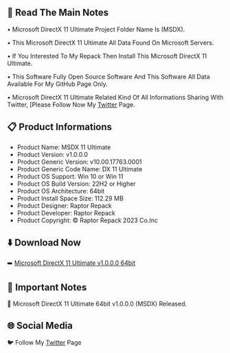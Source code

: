 📝 Read The Main Notes
----------------------

• Microsoft DirectX 11 Ultimate Project Folder Name Is (MSDX).

• This Microsoft DirectX 11 Ultimate All Data Found On Microsoft Servers.

• If You Interested To My Repack Then Install This Microsoft DirectX 11 Ultimate.

• This Software Fully Open Source Software And This Software All Data Available For My GitHub Page Only.

• Microsoft DirectX 11 Ultimate Related Kind Of All Informations Sharing With Twitter, [Please Follow Now My [Twitter](https://www.twitter.com/raptorrepack) Page.

📋 Product Informations
-----------------------
- Product Name: MSDX 11 Ultimate 
- Product Version: v1.0.0.0
- Product Generic Version: v10.00.17763.0001
- Product Generic Code Name: DX 11 Ultimate
- Product OS Support: Win 10 or Win 11
- Product OS Build Version: 22H2 or Higher
- Product OS Architecture: 64bit
- Product Install Space Size: 112.29 MB
- Product Designer: Raptor Repack
- Product Developer: Raptor Repack
- Product Copyright: © Raptor Repack 2023 Co.Inc

⬇️ Download Now
---------------
➡️ [Microsoft DirectX 11 Ultimate v1.0.0.0 64bit](https://github.com/RaptorRepack/MSDX/releases/tag/v1.0.0)

📝 Important Notes
------------------
🔴 Microsoft DirectX 11 Ultimate 64bit v1.0.0.0 (MSDX) Released.

🌐 Social Media
---------------
🐦 Follow My [Twitter](https://twitter.com/raptorrepack) Page
